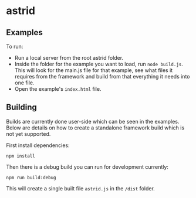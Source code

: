 # astrid


## Examples

To run:
* Run a local server from the root astrid folder.
* Inside the folder for the example you want to load, run `node build.js`. This will look for the main.js file for that example, see what files it requires from the framework and build from that everything it needs into one file.
* Open the example's `index.html` file.


## Building

Builds are currently done user-side which can be seen in the examples. Below are details on how to create a standalone framework build which is not yet supported.

First install dependencies:

`npm install`

Then there is a debug build you can run for development currently:

`npm run build:debug`

This will create a single built file `astrid.js` in the `/dist` folder. 
